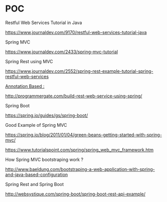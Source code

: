 # POC
Restful Web Services Tutorial in Java 

https://www.journaldev.com/9170/restful-web-services-tutorial-java

Spring MVC

https://www.journaldev.com/2433/spring-mvc-tutorial

Spring Rest using MVC 

https://www.journaldev.com/2552/spring-rest-example-tutorial-spring-restful-web-services

<U>Annotation Based :</U>

http://programmergate.com/build-rest-web-service-using-spring/



Spring Boot 


https://spring.io/guides/gs/spring-boot/


Good Example of Spring MVC 

https://spring.io/blog/2011/01/04/green-beans-getting-started-with-spring-mvc/


https://www.tutorialspoint.com/spring/spring_web_mvc_framework.htm


How Spring MVC bootstraping work ?

http://www.baeldung.com/bootstraping-a-web-application-with-spring-and-java-based-configuration


Spring Rest and Spring Boot 

http://websystique.com/spring-boot/spring-boot-rest-api-example/

